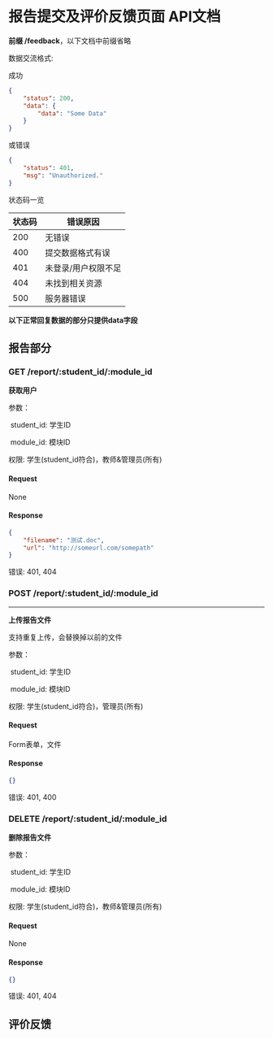 # 报告提交及评价反馈页面 API文档

**前缀 /feedback**，以下文档中前缀省略

数据交流格式:

成功

```json
{
    "status": 200,
    "data": {
        "data": "Some Data"
    }
}
```

或错误

```json
{
    "status": 401,
    "msg": "Unauthorized."
}
```



状态码一览

| 状态码 | 错误原因            |
| ------ | ------------------- |
| 200    | 无错误              |
| 400    | 提交数据格式有误    |
| 401    | 未登录/用户权限不足 |
| 404    | 未找到相关资源      |
| 500    | 服务器错误          |



**以下正常回复数据的部分只提供data字段**



## 报告部分

### GET /report/:student_id/:module_id

**获取用户**

参数：

​	student_id: 学生ID

​	module_id: 模块ID

权限: 学生(student_id符合)，教师&管理员(所有)



#### Request

None

#### Response

```json
{
    "filename": "测试.doc",
    "url": "http://someurl.com/somepath"
}
```



错误: 401, 404



### POST /report/:student_id/:module_id

****

**上传报告文件**

支持重复上传，会替换掉以前的文件

参数：

​	student_id: 学生ID

​	module_id: 模块ID

权限: 学生(student_id符合)，管理员(所有)



#### Request

Form表单，文件

#### Response

```json
{}
```



错误: 401, 400



### DELETE /report/:student_id/:module_id

**删除报告文件**

参数：

​	student_id: 学生ID

​	module_id: 模块ID

权限: 学生(student_id符合)，教师&管理员(所有)



#### Request

None

#### Response

```json
{}
```



错误: 401, 404



## 评价反馈

### 